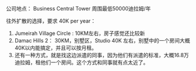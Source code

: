 公司地点： Business Central Tower
周围最低50000迪拉姆/年

往外扩散的选择，要求 40K per year：
1. Jumeirah Village Circle :  10KM左右，房子感觉还比较新
2. Damac Hills 2： 30KM，别墅区，Studio 40K 左右，别墅中的一个房间大概40K以内能搞定，并且可以按月租。
3.  还有一种方式，就是找这边派遣的同事，因为他们有派遣的标准，大概16.8万迪拉姆，租他们一个房间。这个方式和同事就有点太近了。